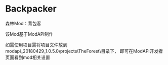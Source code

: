 # Backpacker
森林Mod：背包客

该Mod基于ModAPI制作

如需使用项目需将项目文件放到modapi_20180429_1.0.5.0\projects\TheForest\目录下，
即可在ModAPI开发者页面看到mod相关设置
